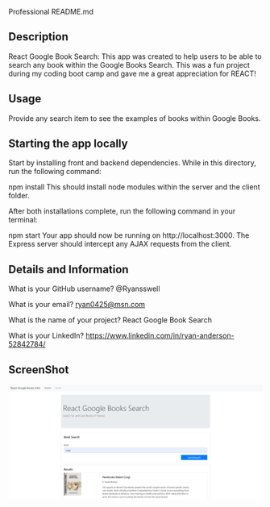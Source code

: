 Professional README.md

## Description

React Google Book Search:
This app was created to help users to be able to search any book within the Google Books Search. This was a fun project during my coding boot camp and gave me a great appreciation for REACT!

## Usage

Provide any search item to see the examples of books within Google Books.

## Starting the app locally

Start by installing front and backend dependencies. While in this directory, run the following command:

npm install
This should install node modules within the server and the client folder.

After both installations complete, run the following command in your terminal:

npm start
Your app should now be running on http://localhost:3000. The Express server should intercept any AJAX requests from the client.

## Details and Information

What is your GitHub username? @Ryansswell

What is your email? ryan0425@msn.com

What is the name of your project? React Google Book Search

What is your LinkedIn? https://www.linkedin.com/in/ryan-anderson-52842784/

## ScreenShot

![](https://github.com/Ryansswell/React-Google-Search/blob/main/Corgi-Pic.PNG)
